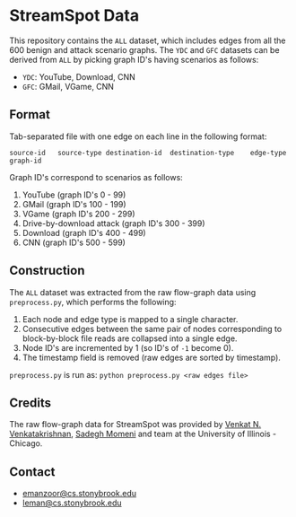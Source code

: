 # StreamSpot Data

This repository contains the `ALL` dataset, which includes edges from all the
600 benign and attack scenario graphs. The `YDC` and `GFC` datasets can be derived
from `ALL` by picking graph ID's having scenarios as follows:

   * `YDC`: YouTube, Download, CNN
   * `GFC`: GMail, VGame, CNN 

## Format

Tab-separated file with one edge on each line in the following format:

```
source-id	source-type	destination-id	destination-type	edge-type	graph-id
```

Graph ID's correspond to scenarios as follows:
   
   1. YouTube (graph ID's 0 - 99)
   2. GMail (graph ID's 100 - 199)
   3. VGame (graph ID's 200 - 299)
   4. Drive-by-download attack (graph ID's 300 - 399)
   5. Download (graph ID's 400 - 499)
   6. CNN (graph ID's 500 - 599)

## Construction

The `ALL` dataset was extracted from the raw flow-graph data using `preprocess.py`,
which performs the following:

   1. Each node and edge type is mapped to a single character.
   2. Consecutive edges between the same pair of nodes corresponding to
      block-by-block file reads are collapsed into a single edge.
   3. Node ID's are incremented by 1 (so ID's of `-1` become 0).
   4. The timestamp field is removed (raw edges are sorted by timestamp).

`preprocess.py` is run as: `python preprocess.py <raw edges file>`

## Credits

The raw flow-graph data for StreamSpot was provided by
[Venkat N. Venkatakrishnan][1], [Sadegh Momeni][2] and team at the
University of Illinois - Chicago.

## Contact

   * emanzoor@cs.stonybrook.edu
   * leman@cs.stonybrook.edu

[1]: https://www.cs.uic.edu/~venkat/
[2]: http://smomen2.people.uic.edu/
